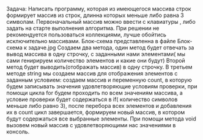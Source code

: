 Задача:
Написать программу, которая из имеющегося массива строк формирует массив из строк, длинна которых меньше либо равна 3 символам. Первоначальный массив можно ввести с клавиатуры , либо задать на старте выполнения алгоритма. При решении не рекомендуется пользоваться коллекциями, лучше обойтись исключительно массивами.
Блок-схема представленна в файле Блок-схема к задаче.jpg
Создаем два метода, один метод будет отвечать за вывод массива в одну строчку, с заданными нами элементами( мы сами генирируем количество элементов и какие они будут)
Второй метод будет выводить(отображать массив) в одну строчку.
В третьем методе string мы создаем массив для отображения элементов c заданным условием: создаем массив и переменную count, в которую будем записывать значения удовлетворяющие условиям проверки, при помощи цикла for будем проходить по всем значениям массива, а условие проверки будет содержаться в if( количество символов меньше либо равно 3), после перебора всех элементов и добавления их в count цикл завершается, формируем новый массив, в котором будут содержаться все выбранные элементы. При помощи метода void вызовем новый массив с удовлетворяющими нас значениями в консоль.
